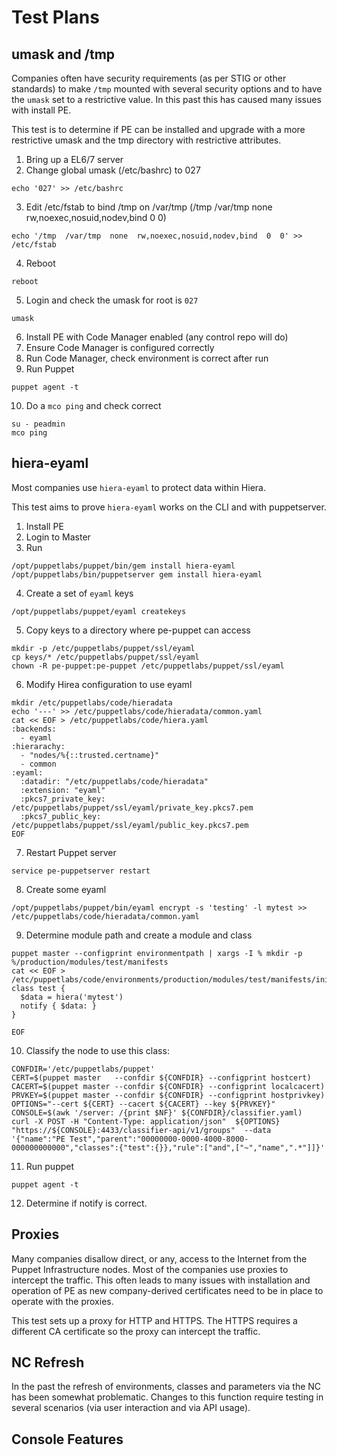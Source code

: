 # Test Plans

## umask and /tmp

Companies often have security requirements (as per STIG or other standards) to make `/tmp` mounted with several security options and to have the `umask` set to a restrictive value.  In this past this has caused many issues with install PE.

This test is to determine if PE can be installed and upgrade with a more restrictive umask and the tmp directory with restrictive attributes.
1. Bring up a EL6/7 server
2. Change global umask (/etc/bashrc) to 027

```shell
echo '027' >> /etc/bashrc
```

3. Edit /etc/fstab to bind /tmp on /var/tmp (/tmp /var/tmp none rw,noexec,nosuid,nodev,bind 0 0)

```shell
echo '/tmp  /var/tmp  none  rw,noexec,nosuid,nodev,bind  0  0' >> /etc/fstab
```

4. Reboot

```shell
reboot
```

5. Login and check the umask for root is `027`

```shell
umask
```

6. Install PE with Code Manager enabled (any control repo will do)
7. Ensure Code Manager is configured correctly
8. Run Code Manager, check environment is correct after run
9. Run Puppet

```shell
puppet agent -t
```

10. Do a `mco ping` and check correct

```shell
su - peadmin
mco ping
```

## hiera-eyaml

Most companies use `hiera-eyaml` to protect data within Hiera.

This test aims to prove `hiera-eyaml` works on the CLI and with puppetserver.
1.  Install PE
2. Login to Master
3. Run

```shell
/opt/puppetlabs/puppet/bin/gem install hiera-eyaml
/opt/puppetlabs/bin/puppetserver gem install hiera-eyaml
```

4. Create a set of `eyaml` keys

```shell
/opt/puppetlabs/puppet/eyaml createkeys
```

5. Copy keys to a directory where pe-puppet can access

```shell
mkdir -p /etc/puppetlabs/puppet/ssl/eyaml
cp keys/* /etc/puppetlabs/puppet/ssl/eyaml
chown -R pe-puppet:pe-puppet /etc/puppetlabs/puppet/ssl/eyaml
```

6. Modify Hirea configuration to use eyaml

```shell
mkdir /etc/puppetlabs/code/hieradata
echo '---' >> /etc/puppetlabs/code/hieradata/common.yaml
cat << EOF > /etc/puppetlabs/code/hiera.yaml
:backends:
  - eyaml
:hierarachy:
  - "nodes/%{::trusted.certname}"
  - common
:eyaml:
  :datadir: "/etc/puppetlabs/code/hieradata"
  :extension: "eyaml"
  :pkcs7_private_key: /etc/puppetlabs/puppet/ssl/eyaml/private_key.pkcs7.pem
  :pkcs7_public_key:  /etc/puppetlabs/puppet/ssl/eyaml/public_key.pkcs7.pem
EOF
```

7. Restart Puppet server

```shell
service pe-puppetserver restart
```

8. Create some eyaml

```shell
/opt/puppetlabs/puppet/bin/eyaml encrypt -s 'testing' -l mytest >> /etc/puppetlabs/code/hieradata/common.yaml
```

9. Determine module path and create a module and class

```shell
puppet master --configprint environmentpath | xargs -I % mkdir -p %/production/modules/test/manifests
cat << EOF > /etc/puppetlabs/code/environments/production/modules/test/manifests/init.pp
class test {
  $data = hiera('mytest')
  notify { $data: }
}

EOF
```

10. Classify the node to use this class:

```shell
CONFDIR='/etc/puppetlabs/puppet'
CERT=$(puppet master   --confdir ${CONFDIR} --configprint hostcert)
CACERT=$(puppet master --confdir ${CONFDIR} --configprint localcacert)
PRVKEY=$(puppet master --confdir ${CONFDIR} --configprint hostprivkey)
OPTIONS="--cert ${CERT} --cacert ${CACERT} --key ${PRVKEY}"
CONSOLE=$(awk '/server: /{print $NF}' ${CONFDIR}/classifier.yaml)
curl -X POST -H "Content-Type: application/json"  ${OPTIONS} "https://${CONSOLE}:4433/classifier-api/v1/groups"  --data '{"name":"PE Test","parent":"00000000-0000-4000-8000-000000000000","classes":{"test":{}},"rule":["and",["~","name",".*"]]}'
```

11. Run puppet

```shell
puppet agent -t
```

12.  Determine if notify is correct.

## Proxies

Many companies disallow direct, or any, access to the Internet from the Puppet Infrastructure nodes.  Most of the companies use proxies to intercept the traffic.  This often leads to many issues with installation and operation of PE as new company-derived certificates need to be in place to operate with the proxies.

This test sets up a proxy for HTTP and HTTPS.  The HTTPS requires a different CA certificate so the proxy can intercept the traffic.

## NC Refresh

In the past the refresh of environments, classes and parameters via the NC has been somewhat problematic.  Changes to this function require testing in several scenarios (via user interaction and via API usage).

## Console Features
